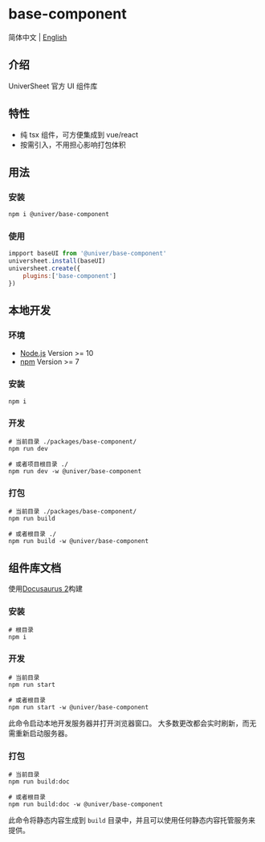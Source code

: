 # base-component

简体中文 | [English](./README.md)

## 介绍

UniverSheet 官方 UI 组件库

## 特性

-   纯 tsx 组件，可方便集成到 vue/react
-   按需引入，不用担心影响打包体积

## 用法

### 安装

```bash
npm i @univer/base-component
```

### 使用

```js
impport baseUI from '@univer/base-component'
universheet.install(baseUI)
universheet.create({
    plugins:['base-component']
})
```

## 本地开发

### 环境

-   [Node.js](https://nodejs.org/en/) Version >= 10
-   [npm](https://www.npmjs.com/) Version >= 7

### 安装

```
npm i
```

### 开发

```
# 当前目录 ./packages/base-component/
npm run dev

# 或者项目根目录 ./
npm run dev -w @univer/base-component
```

### 打包

```
# 当前目录 ./packages/base-component/
npm run build

# 或者根目录 ./
npm run build -w @univer/base-component
```

## 组件库文档

使用[Docusaurus 2](https://docusaurus.io/)构建

### 安装

```console
# 根目录
npm i
```

### 开发

```console
# 当前目录
npm run start

# 或者根目录
npm run start -w @univer/base-component
```

此命令启动本地开发服务器并打开浏览器窗口。 大多数更改都会实时刷新，而无需重新启动服务器。

### 打包

```console
# 当前目录
npm run build:doc

# 或者根目录
npm run build:doc -w @univer/base-component
```

此命令将静态内容生成到 `build` 目录中，并且可以使用任何静态内容托管服务来提供。
